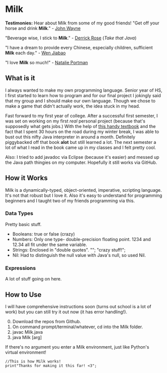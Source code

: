 # Milk
**Testimonies:**
Hear about Milk from some of my good friends!
"Get off your horse and drink **Milk**." - [John Wayne](https://www.youtube.com/watch?v=IG455EGnCyk)

"Beverage wise, I stick to **Milk**." - [Derrick Rose](https://www.brainyquote.com/quotes/derrick_rose_541442?src=t_milk) (*Take that Java*) 

"I have a dream to provide every Chinese, especially children, sufficient **Milk** each day."  - [Wen Jiabao](https://www.walmart.com/ip/Wen-Jiabao-I-have-a-dream-to-provide-every-Chinese-especially-children-sufficient-milk-each-day-Famous-Quotes-Laminated-POSTER-PRINT-24X20/352561585)

"I love **Milk** so much!" - [Natalie Portman](https://www.brainyquote.com/quotes/natalie_portman_414141)
## What is it
I always wanted to make my own programming language. Senior year of HS, I first started to learn how to program and for our final project I jokingly said that my group and I should make our own language. Though we chose to make a game that didn't actually work, the idea stuck in my head. 

Fast forward to my first year of college. After a successful first semester, I was set on working on my first *real* personal project (because that's supposedly what gets jobs.) With the help of [this handy textbook](http://www.craftinginterpreters.com/) and the fact that I spent 30 hours on the road during my winter break, I was able to bust out this nifty Java interpreter in around a month. Definitely piggybacked off that book **alot** but still learned a lot. The next semester a lot of what I read in the book came up in my classes and I felt pretty cool. 

Also: I tried to add javadoc via Eclipse (because it's easier) and messed up the Java path thingies on my computer. Hopefully it still works via GitHub. 

## How it Works
Milk is a dynamically-typed, object-oriented, imperative, scripting language. It's not that robust but I love it. Also it's easy to understand for programming beginners and I taught two of my friends programming via this. 

### Data Types
Pretty basic stuff. 
* Booleans: true or false (crazy)
* Numbers: Only one type- double-precision floating point. 1234 and 12.34 all fit under the same variable.
* Strings: Enclosed in "double quotes". ""; "crazy stuff!";
* Nil: Had to distinguish the null value with Java's null, so used Nil.

### Expressions
A lot of stuff going on here. 


## How to Use 
I will have comprehensive instructions soon (turns out school is a lot of work) but you can still try it out now (it has error handling!).

0. Download the repos from Github.
0. On command prompt/terminal/whatever, cd into the Milk folder.
1. javac Milk.java
2. java Milk [arg]

If there's no argument you enter a Milk environment, just like Python's virtual environment!

```
//This is how Milk works!
print"Thanks for making it this far! <3";
```

